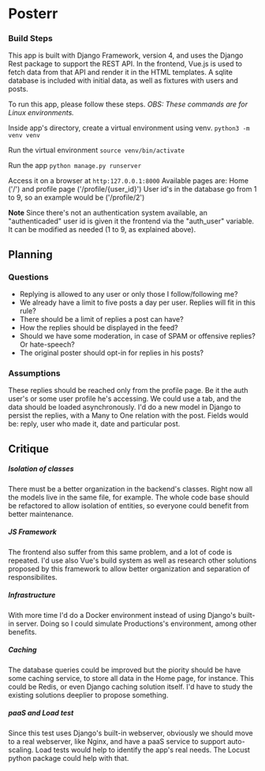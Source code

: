 # Posterr

### Build Steps  

This app is built with Django Framework, version 4, and uses the Django Rest package to support the REST API.
In the frontend, Vue.js is used to fetch data from that API and render it in the HTML templates.
A sqlite database is included with initial data, as well as fixtures with users and posts.

To run this app, please follow these steps. 
*OBS: These commands are for Linux environments.*

Inside app's directory, create a virtual environment using venv.
`python3 -m venv venv`

Run the virtual environment
`source venv/bin/activate`

Run the app
`python manage.py runserver`

Access it on a browser at `http:127.0.0.1:8000`
Available pages are: Home ('/') and profile page ('/profile/{user_id}')
User id's in the database go from 1 to 9, so an example would be ('/profile/2')

**Note**
Since there's not an authentication system available, an "authenticaded" user id is given it the frontend via the "auth_user" variable. It can be modified as needed (1 to 9, as explained above).

## Planning

### Questions

- Replying is allowed to any user or only those I follow/following me?
- We already have a limit to five posts a day per user. Replies will fit in this rule?
- There should be a limit of replies a post can have?
- How the replies should be displayed in the feed? 
- Should we have some moderation, in case of SPAM or offensive replies? Or hate-speech? 
- The original poster should opt-in for replies in his posts?

### Assumptions

These replies should be reached only from the profile page. Be it the auth user's or some user profile he's accessing. We could use a tab, and the data should be loaded asynchronously.
I'd do a new model in Django to persist the replies, with a Many to One relation with the post.
Fields would be: reply, user who made it, date and particular post.

## Critique

##### Isolation of classes
There must be a better organization in the backend's classes. Right now all the models live in the same file, for example.
The whole code base should be refactored to allow isolation of entities, so everyone could benefit from better maintenance.

##### JS Framework
The frontend also suffer from this same problem, and a lot of code is repeated. I'd use also Vue's build system as well as research other solutions proposed by this framework to allow better organization and separation of responsibilites.

##### Infrastructure
With more time I'd do a Docker environment instead of using Django's built-in server. Doing so I could simulate Productions's environment, among other benefits.

##### Caching
The database queries could be improved but the piority should be have some caching service, to store all data in the Home page, for instance. This could be Redis, or even Django caching solution itself. I'd have to study the existing solutions deeplier to propose something.

##### paaS and Load test
Since this test uses Django's built-in webserver, obviously we should move to a real webserver, like Nginx, and have a paaS service to support auto-scaling. Load tests would help to identify the app's real needs. The Locust python package could help with that.


